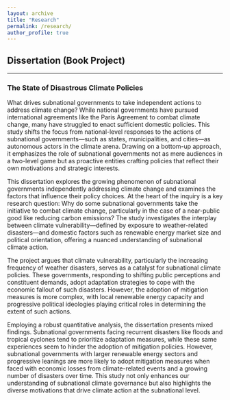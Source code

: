 ```yaml
---
layout: archive
title: "Research"
permalink: /research/
author_profile: true
---
```


## Dissertation (Book Project)
------
### The State of Disastrous Climate Policies
What drives subnational governments to take independent actions to address climate change? While national governments have pursued international agreements like the Paris Agreement to combat climate change, many have struggled to enact sufficient domestic policies. This study shifts the focus from national-level responses to the actions of subnational governments—such as states, municipalities, and cities—as autonomous actors in the climate arena. Drawing on a bottom-up approach, it emphasizes the role of subnational governments not as mere audiences in a two-level game but as proactive entities crafting policies that reflect their own motivations and strategic interests.

This dissertation explores the growing phenomenon of subnational governments independently addressing climate change and examines the factors that influence their policy choices. At the heart of the inquiry is a key research question: Why do some subnational governments take the initiative to combat climate change, particularly in the case of a near-public good like reducing carbon emissions? The study investigates the interplay between climate vulnerability—defined by exposure to weather-related disasters—and domestic factors such as renewable energy market size and political orientation, offering a nuanced understanding of subnational climate action.

The project argues that climate vulnerability, particularly the increasing frequency of weather disasters, serves as a catalyst for subnational climate policies. These governments, responding to shifting public perceptions and constituent demands, adopt adaptation strategies to cope with the economic fallout of such disasters. However, the adoption of mitigation measures is more complex, with local renewable energy capacity and progressive political ideologies playing critical roles in determining the extent of such actions.

Employing a robust quantitative analysis, the dissertation presents mixed findings. Subnational governments facing recurrent disasters like floods and tropical cyclones tend to prioritize adaptation measures, while these same experiences seem to hinder the adoption of mitigation policies. However, subnational governments with larger renewable energy sectors and progressive leanings are more likely to adopt mitigation measures when faced with economic losses from climate-related events and a growing number of disasters over time. This study not only enhances our understanding of subnational climate governance but also highlights the diverse motivations that drive climate action at the subnational level.
